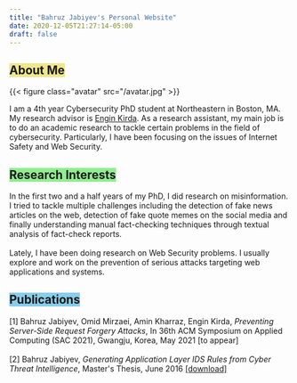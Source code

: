 ```yaml
---
title: "Bahruz Jabiyev's Personal Website"
date: 2020-12-05T21:27:14-05:00
draft: false
---
```


<h2><span class="p-1" style="background-color: khaki">About Me</span></h2>

{{< figure class="avatar" src="/avatar.jpg" >}}

I am a 4th year Cybersecurity PhD student at Northeastern in Boston, MA. My research advisor is <a href="https://www.ccs.neu.edu/home/ek/">Engin Kirda</a>. As a research assistant, my main job is to do an academic research to tackle certain problems in the field of cybersecurity. Particularly, I have been focusing on the issues of Internet Safety and Web Security. 

<h2><span class="p-1" style="background-color: lightgreen">Research Interests</span></h2>
In the first two and a half years of my PhD, I did research on misinformation. I tried to tackle multiple challenges including the detection of fake news articles on the web, detection of fake quote memes on the social media and finally understanding manual fact-checking techniques through textual analysis of fact-check reports.<br><br>Lately, I have been doing research on Web Security problems. I usually explore and work on the prevention of serious attacks targeting web applications and systems.

<h2><span class="p-1" style="background-color: skyblue">Publications</span></h2>
[1] Bahruz Jabiyev, Omid Mirzaei, Amin Kharraz, Engin Kirda, <i>Preventing Server-Side Request Forgery Attacks</i>, In 36th ACM Symposium on Applied Computing (SAC 2021), Gwangju, Korea, May 2021 [to appear]
<br><br>
[2] Bahruz Jabiyev, <i>Generating Application Layer IDS Rules from Cyber Threat Intelligence</i>, Master's Thesis, June 2016 <a href="/ms-thesis.pdf">[download]</a>

